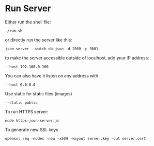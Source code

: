 # Run Server
Either run the shell file:
```
./run.sh
```

or directly run the server like this:
```
json-server --watch db.json -d 2000 -p 3001
```

to make the server accessible outside of localhost, add your IP address:
```
--host 192.168.0.100
```


You can also have it listen on any address with
```
--host 0.0.0.0
```

Use static for static files (images)
```
--static public
```


To run HTTPS server:
```
node https-json-server.js
```


To generate new SSL keys
```
openssl req -nodes -new -x509 -keyout server.key -out server.cert
```
